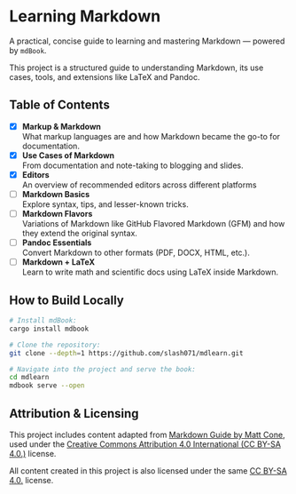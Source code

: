 # Learning Markdown

A practical, concise guide to learning and mastering Markdown — powered by `mdBook`.

This project is a structured guide to understanding Markdown, its use cases, tools, and extensions like LaTeX and Pandoc.

## Table of Contents

- [x] **Markup & Markdown**  
       What markup languages are and how Markdown became the go-to for documentation.
- [x] **Use Cases of Markdown**  
       From documentation and note-taking to blogging and slides.
- [x] **Editors**  
       An overview of recommended editors across different platforms
- [ ] **Markdown ‌Basics**  
       Explore syntax, tips, and lesser-known tricks.
- [ ] **Markdown Flavors**  
       Variations of Markdown like GitHub Flavored Markdown (GFM) and how they extend the original syntax.
- [ ] **Pandoc Essentials**  
       Convert Markdown to other formats (PDF, DOCX, HTML, etc.).
- [ ] **Markdown + LaTeX**  
       Learn to write math and scientific docs using LaTeX inside Markdown.

## How to Build Locally

```sh
# Install mdBook:
cargo install mdbook

# Clone the repository:
git clone --depth=1 https://github.com/slash071/mdlearn.git

# Navigate into the project and serve the book:
cd mdlearn
mdbook serve --open
```

## Attribution & Licensing

This project includes content adapted from [Markdown Guide by Matt Cone](https://www.markdownguide.org/), used under the [Creative Commons Attribution 4.0 International (CC BY-SA 4.0.)](https://creativecommons.org/licenses/by/4.0/) license.

All content created in this project is also licensed under the same [CC BY-SA 4.0.](https://creativecommons.org/licenses/by/4.0/) license.
